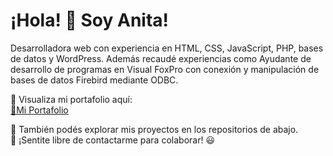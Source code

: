 # ¡Hola! 👋 Soy Anita!   
Desarrolladora web con experiencia en HTML, CSS, JavaScript, PHP, bases de datos y WordPress. Además recaudé experiencias como Ayudante de desarrollo de programas en Visual FoxPro con conexión y manipulación de bases de datos Firebird mediante ODBC.

🚀 Visualiza mi portafolio aquí:  
<a href="https://anitabaigorria.github.io/mi-portafolio/" target="_blank" rel="noopener noreferrer">🔗Mi Portafolio</a>

📌 También podés explorar mis proyectos en los repositorios de abajo.  
💬 ¡Sentite libre de contactarme para colaborar! 😃  

<!--
**anitabaigorria/anitabaigorria** is a ✨ _special_ ✨ repository because its `README.md` (this file) appears on your GitHub profile.
-->

